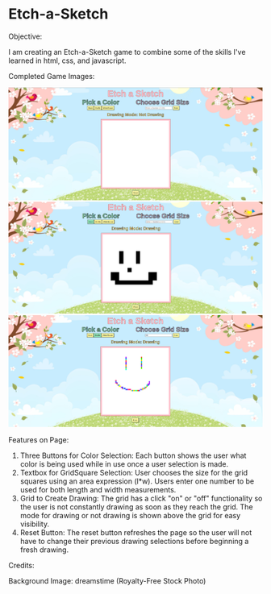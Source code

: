 # Etch-a-Sketch

Objective:

I am creating an Etch-a-Sketch game to combine some of the skills I've learned in html, css, and javascript.

Completed Game Images:

![](images/completedgame.png)
![](images/completedblack.png)
![](images/completedcolor.png)

Features on Page:

1. Three Buttons for Color Selection: Each button shows the user what color is being used while in use once a user selection is made.
2. Textbox for GridSquare Selection: User chooses the size for the grid squares using an area expression (l*w). Users enter one number to be used for both length and width measurements.
3. Grid to Create Drawing: The grid has a click "on" or "off" functionality so the user is not constantly drawing as soon as they reach the grid. The mode for drawing or not drawing is shown above the grid for easy visibility.
4. Reset Button: The reset button refreshes the page so the user will not have to change their previous drawing selections before beginning a fresh drawing.  

Credits:

Background Image: dreamstime (Royalty-Free Stock Photo)



